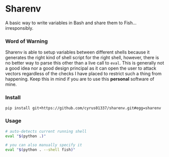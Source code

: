 # Sharenv
A basic way to write variables in Bash and share them to Fish... irresponsibly.

### Word of Warning
Sharenv is able to setup variables between different shells because it generates
the right kind of shell script for the right shell, however, there is no better
way to parse this other than a live call to `eval`. This is generally not a good
idea nor a good design principal as it can open the user to attack vectors
regardless of the checks I have placed to restrict such a thing from happening.
Keep this in mind if you are to use this **personal** software of mine.

### Install
```sh
pip install git+https://github.com/cyrus01337/sharenv.git#egg=sharenv
```

### Usage
```sh
# auto-detects current running shell
eval "$(python .)"

# you can also manually specify it
eval "$(python . --shell fish)"
```
